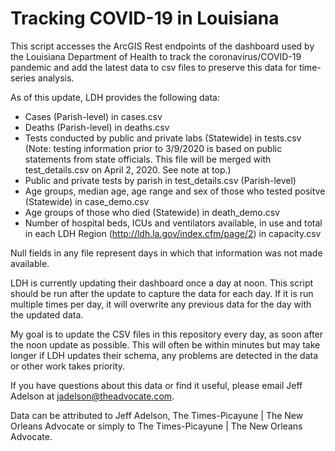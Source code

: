 # Tracking COVID-19 in Louisiana

This script accesses the ArcGIS Rest endpoints of the dashboard used by the Louisiana Department of Health to track the coronavirus/COVID-19 pandemic and add the latest data to csv files to preserve this data for time-series analysis.

As of this update, LDH provides the following data:<br>
* Cases (Parish-level) in cases.csv
* Deaths (Parish-level) in deaths.csv
* Tests conducted by public and private labs (Statewide) in tests.csv (Note: testing information prior to 3/9/2020 is based on public statements from state officials. This file will be merged with test_details.csv on April 2, 2020. See note at top.)
* Public and private tests by parish in test_details.csv (Parish-level)
* Age groups, median age, age range and sex of those who tested positve (Statewide) in case_demo.csv
* Age groups of those who died (Statewide) in death_demo.csv
* Number of hospital beds, ICUs and ventilators available, in use and total in each LDH Region (http://ldh.la.gov/index.cfm/page/2) in capacity.csv

Null fields in any file represent days in which that information was not made available.

LDH is currently updating their dashboard once a day at noon. This script should be run after the update to capture the data for each day. If it is run multiple times per day, it will overwrite any previous data for the day with the updated data.

My goal is to update the CSV files in this repository every day, as soon after the noon update as possible. This will often be within minutes but may take longer if LDH updates their schema, any problems are detected in the data or other work takes priority.

If you have questions about this data or find it useful, please email Jeff Adelson at jadelson@theadvocate.com.

Data can be attributed to Jeff Adelson, The Times-Picayune | The New Orleans Advocate or simply to The Times-Picayune | The New Orleans Advocate.
